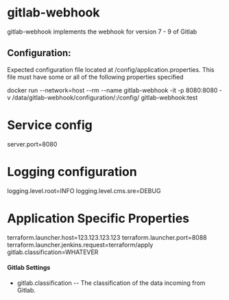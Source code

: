# gitlab-webhook

gitlab-webhook implements the webhook for version 7 - 9 of Gitlab

## Configuration:
Expected configuration file located at /config/application.properties.  This file must have some
or all of the following properties specified

docker run --network=host --rm --name gitlab-webhook -it -p 8080:8080 -v /data/gitlab-webhook/configuration/:/config/ gitlab-webhook:test

# Service config
server.port=8080

# Logging configuration
logging.level.root=INFO
logging.level.cms.sre=DEBUG

# Application Specific Properties
terraform.launcher.host=123.123.123.123
terraform.launcher.port=8088
terraform.launcher.jenkins.request=terraform/apply
gitlab.classification=WHATEVER

#### Gitlab Settings

- gitlab.classification -- The classification of the data incoming from Gitlab.